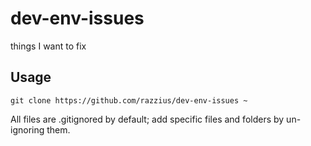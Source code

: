 # dev-env-issues
things I want to fix

## Usage

`git clone https://github.com/razzius/dev-env-issues ~`

All files are .gitignored by default; add specific files and folders by un-ignoring them.
